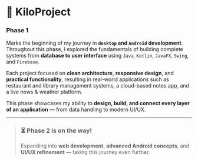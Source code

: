 # 🧭 KiloProject

### Phase 1  
Marks the beginning of my journey in **`desktop` and `Android` development**.  
Throughout this phase, I explored the fundamentals of building complete systems from **database to user interface** using `Java`, `Kotlin`, `JavaFX`, `Swing`, and `Firebase`.  

Each project focused on **clean architecture**, **responsive design**, and **practical functionality**, resulting in real-world applications such as restaurant and library management systems, a cloud-based notes app, and a live news & weather platform.  

This phase showcases my ability to **design, build, and connect every layer of an application** — from data handling to modern UI/UX.

---

> ### ⏳ Phase 2 is on the way!  
> Expanding into **web development**, **advanced Android concepts**, and **UI/UX refinement** — taking this journey even further.
